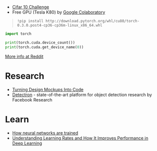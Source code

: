 - [Cifar 10 Challenge](https://www.kaggle.com/c/cifar-10)
- Free GPU (Tesla K80) by [Google Colaboratory](https://colab.research.google.com/)

> ```!pip install http://download.pytorch.org/whl/cu80/torch-0.3.0.post4-cp36-cp36m-linux_x86_64.whl```

```python
import torch

print(torch.cuda.device_count())
print(torch.cuda.get_device_name(0))
```

[More info at Reddit](https://www.reddit.com/r/MachineLearning/comments/7rnmw0/d_google_colab_gives_you_a_free_k80_gpu_for_up_to/)

# Research

- [Turning Design Mockups Into Code](https://blog.floydhub.com/Turning-design-mockups-into-code-with-deep-learning/)
- [Detectron](https://research.fb.com/facebook-open-sources-detectron/) - state-of-the-art platform for object detection research by Facebook Research

# Learn

- [How neural networks are trained](https://ml4a.github.io/ml4a/how_neural_networks_are_trained/)
- [Understanding Learning Rates and How It Improves Performance in Deep Learning](https://towardsdatascience.com/understanding-learning-rates-and-how-it-improves-performance-in-deep-learning-d0d4059c1c10)
